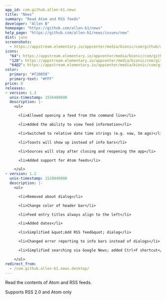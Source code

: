 ```yaml
---
app_id: com.github.allen-b1.news
title: "News"
summary: "Read Atom and RSS feeds"
developer: "Allen B"
homepage: "https://github.com/allen-b1/news"
help_page: "https://github.com/allen-b1/news/issues/new"
dist: juno
screenshots:
  - https://appstream.elementary.io/appcenter/media/bionic/com/github/allen-b1.news/9A9BA4110B0B9D594833D593DC31221E/screenshots/image-1_orig.png
icons:
  "64": https://appstream.elementary.io/appcenter/media/bionic/com/github/allen-b1.news/9A9BA4110B0B9D594833D593DC31221E/icons/64x64/com.github.allen-b1.news_com.github.allen-b1.news.png
  "128": https://appstream.elementary.io/appcenter/media/bionic/com/github/allen-b1.news/9A9BA4110B0B9D594833D593DC31221E/icons/128x128/com.github.allen-b1.news_com.github.allen-b1.news.png
  "64@2": https://appstream.elementary.io/appcenter/media/bionic/com/github/allen-b1.news/9A9BA4110B0B9D594833D593DC31221E/icons/64x64@2/com.github.allen-b1.news_com.github.allen-b1.news.png
color:
  primary: "#f20050"
  primary-text: "#FFF"
price: 0
releases:
- version: 1.3
  unix-timestamp: 1556409600
  description: |-
    <ul>

      <li>Allowed opening a feed from the command line</li>

      <li>Added the ability to view feed information</li>

      <li>Switched to relative date time strings (e.g. now, 5m ago)</li>

      <li>Toasts will show up instead of info bars</li>

      <li>Sources will stay after closing and reopening the app</li>

      <li>Added support for Atom feeds</li>

    </ul>
- version: 1.2
  unix-timestamp: 1528848000
  description: |-
    <ul>

      <li>Removed about dialog</li>

      <li>Change color of header bar</li>

      <li>Feed entry titles always align to the left</li>

      <li>Added dates</li>

      <li>Simplified &quot;Add RSS feed&quot; dialog</li>

      <li>Changed error reporting to info bars instead of dialogs</li>

      <li>Simplified searching via Google News; added Ctrl+F shortcut</li>

    </ul>
redirect_from:
  - /com.github.allen-b1.news.desktop/
---
```


<p>Read the contents of Atom and RSS feeds.</p>
<p>Supports RSS 2.0 and Atom only</p>